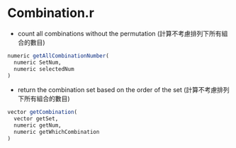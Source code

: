 # Combination.r

* count all combinations without the permutation (計算不考慮排列下所有組合的數目)

```R
numeric getAllCombinationNumber(
  numeric SetNum, 
  numeric selectedNum
) 
```

* return the combination set based on the order of the set (計算不考慮排列下所有組合的數目)

```R
vector getCombination(
  vector getSet, 
  numeric getNum, 
  numeric getWhichCombination
)
```